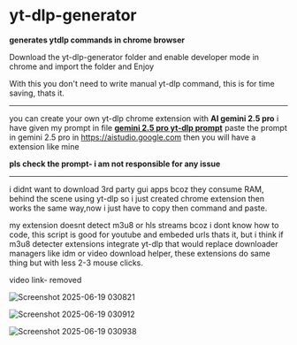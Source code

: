 # yt-dlp-generator
**generates ytdlp commands in chrome browser**

Download the yt-dlp-generator folder and enable developer mode in chrome and import the folder and Enjoy

With this you don't need to write manual yt-dlp command, this is for time saving, thats it.

***
you can create your own yt-dlp chrome extension with **AI gemini 2.5 pro** i have given my prompt in file [**gemini 2.5 pro yt-dlp prompt**](https://github.com/xdev23/yt-dlp-generator/blob/main/gemini%202.5%20pro%20yt-dlp%20prompt)  paste the prompt in gemini 2.5 pro in https://aistudio.google.com then you will have a extension like mine

**pls check the prompt- i am not responsible for any issue**

***

i didnt want to download 3rd party gui apps bcoz they consume RAM, behind the scene using yt-dlp so i just created chrome extension then works the same way,now i just have to copy then command and paste.

my extension doesnt detect m3u8 or hls streams bcoz i dont know how to code, this script is good for youtube and embeded urls thats it, but i think if m3u8 detecter extensions integrate yt-dlp that would replace downloader managers like idm or video download helper, these extensions do same thing but with less 2-3 mouse clicks.

video link- removed

![Screenshot 2025-06-19 030821](https://github.com/user-attachments/assets/ce338d26-63f8-4b7a-bce1-d68fea59ffd2)


![Screenshot 2025-06-19 030912](https://github.com/user-attachments/assets/80fa2d96-8fbc-4410-930f-87a57170fae3)


![Screenshot 2025-06-19 030938](https://github.com/user-attachments/assets/4e1ca2d9-429f-40b7-b7bb-f14a995b76e8)


